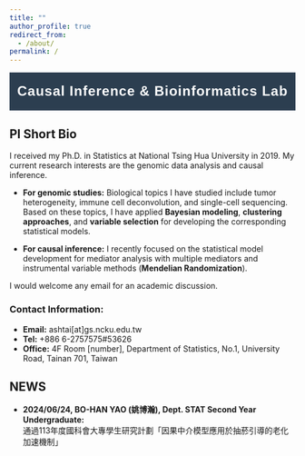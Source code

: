 ```yaml
---
title: ""
author_profile: true
redirect_from: 
  - /about/
permalink: /
---
```


<!-- Banner Section -->
<div class="banner">
  <div class="banner-content">
    <h1>Causal Inference & Bioinformatics Lab</h1>
  </div>
</div>

<!-- PI Short Bio Section -->
## PI Short Bio
I received my Ph.D. in Statistics at National Tsing Hua University in 2019. My current research interests are the genomic data analysis and causal inference.

- **For genomic studies:**
  Biological topics I have studied include tumor heterogeneity, immune cell deconvolution, and single-cell sequencing. Based on these topics, I have applied **Bayesian modeling**, **clustering approaches**, and **variable selection** for developing the corresponding statistical models.

- **For causal inference:**
  I recently focused on the statistical model development for mediator analysis with multiple mediators and instrumental variable methods (**Mendelian Randomization**).

I would welcome any email for an academic discussion.
### Contact Information:
 - **Email:** ashtai[at]gs.ncku.edu.tw
 - **Tel:** +886 6-2757575#53626
 - **Office:** 4F Room [number], Department of Statistics, No.1, University Road, Tainan 701, Taiwan

<!-- News Section -->
## NEWS
- **2024/06/24, BO-HAN YAO (姚博瀚), Dept. STAT Second Year Undergraduate:**  
  通過113年度國科會大專學生研究計劃「因果中介模型應用於抽菸引導的老化加速機制」



<!-- Custom CSS for the Banner -->
<style>
  /* Banner Styling */
  .banner {
    background-color: #2c3e50; /* Dark blue background */
    color: #ffffff; /* White text */
    padding: 20px; /* Padding for the banner */
    display: flex; /* Use flexbox to center the content */
    justify-content: center; /* Center the content horizontally */
    align-items: center; /* Center the content vertically */
    text-align: center; /* Center text in the banner */
    width: 100%; /* Full width of the page */
    box-sizing: border-box; /* Ensure padding is included in width */
    margin-bottom: 20px; /* Add space below the banner */
  }

  /* Styling the Banner Heading */
  .banner h1 {
    font-size: clamp(0.5rem, 4vw, 1.5rem); /* Adaptive font size */
    margin: 0; /* No extra margin around the heading */
    font-family: 'Arial', sans-serif; /* Clean font */
    letter-spacing: 1px; /* Adjusted spacing for mobile /nowrap */
    white-space: nowrap; /* Allows text to wrap on smaller screens */
    line-height: 1.1; /* Line height for readability */
    word-break: break-word; /* Breaks long words if needed on very small screens */
  }

  /* Extra small screens (e.g., iPhone) */
  @media (max-width: 375px) {
    .banner h1 {
      font-size: 0.5rem; /* Further reduce font size */
      line-height: 1.2; /* Adjust line height */
    }
  }
</style>
